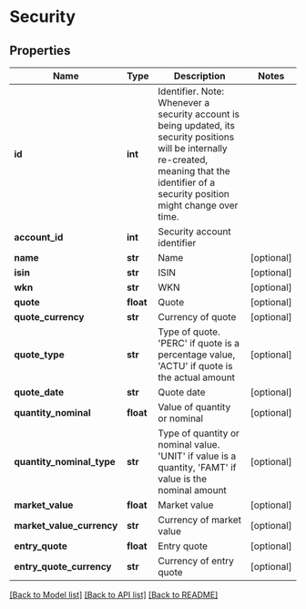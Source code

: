 # Security

## Properties
Name | Type | Description | Notes
------------ | ------------- | ------------- | -------------
**id** | **int** | Identifier. Note: Whenever a security account is being updated, its security positions will be internally re-created, meaning that the identifier of a security position might change over time. | 
**account_id** | **int** | Security account identifier | 
**name** | **str** | Name | [optional] 
**isin** | **str** | ISIN | [optional] 
**wkn** | **str** | WKN | [optional] 
**quote** | **float** | Quote | [optional] 
**quote_currency** | **str** | Currency of quote | [optional] 
**quote_type** | **str** | Type of quote. &#39;PERC&#39; if quote is a percentage value, &#39;ACTU&#39; if quote is the actual amount | [optional] 
**quote_date** | **str** | Quote date | [optional] 
**quantity_nominal** | **float** | Value of quantity or nominal | [optional] 
**quantity_nominal_type** | **str** | Type of quantity or nominal value. &#39;UNIT&#39; if value is a quantity, &#39;FAMT&#39; if value is the nominal amount | [optional] 
**market_value** | **float** | Market value | [optional] 
**market_value_currency** | **str** | Currency of market value | [optional] 
**entry_quote** | **float** | Entry quote | [optional] 
**entry_quote_currency** | **str** | Currency of entry quote | [optional] 

[[Back to Model list]](../README.md#documentation-for-models) [[Back to API list]](../README.md#documentation-for-api-endpoints) [[Back to README]](../README.md)



